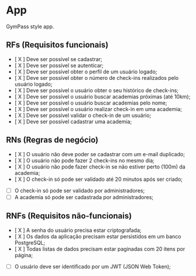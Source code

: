 # App

GymPass style app.

## RFs (Requisitos funcionais)

- [ X ] Deve ser possível se cadastrar;
- [ X ] Deve ser possível se autenticar;
- [ X ] Deve ser possível obter o perfil de um usuário logado;
- [ X ] Deve ser possível obter o número de check-ins realizados pelo usuário logado; 
- [ X ] Deve ser possível o usuário obter o seu histórico de check-ins;
- [ X ] Deve ser possível o usuário buscar academias próximas (até 10km);
- [ X ] Deve ser possível o usuário buscar academias pelo nome;
- [ X ] Deve ser possível o usuário realizar check-in em uma academia;
- [ X ] Deve ser possível validar o check-in de um usuário;
- [ X ] Deve ser possível cadastrar uma academia;

## RNs (Regras de negócio)

- [ X ] O usuário não deve poder se cadastrar com um e-mail duplicado;
- [ X ] O usuário não pode fazer 2 check-ins no mesmo dia;
- [ X ] O usuário não pode fazer check-in se não estiver perto (100m) da academia;
- [ X ] O check-in só pode ser validado até 20 minutos após ser criado;
- [ ] O check-in só pode ser validado por administradores;
- [ ] A academia só pode ser cadastrada por administradores;

## RNFs (Requisitos não-funcionais)

- [ X ] A senha do usuário precisa estar criptografada;
- [ X ] Os dados da aplicação precisam estar persistidos em um banco PostgreSQL;
- [ X ] Todas listas de dados precisam estar paginadas com 20 itens por página;
- [ ] O usuário deve ser identificado por um JWT (JSON Web Token);
